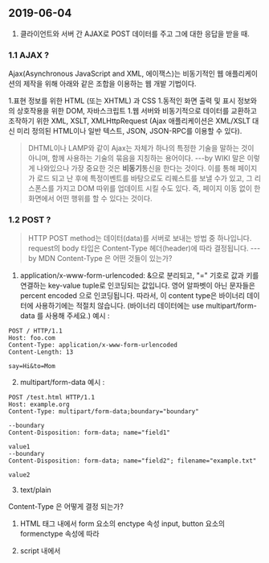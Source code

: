 ## 2019-06-04
1. 클라이언트와 서버 간 AJAX로 POST 데이터를 주고 그에 대한 응답을 받을 때.

### 1.1 AJAX ? 
Ajax(Asynchronous JavaScript and XML, 에이잭스)는 비동기적인 웹 애플리케이션의 제작을 위해 아래와 같은 조합을 이용하는 웹 개발 기법이다.

1.표현 정보를 위한 HTML (또는 XHTML) 과 CSS
1.동적인 화면 출력 및 표시 정보와의 상호작용을 위한 DOM, 자바스크립트
1.웹 서버와 비동기적으로 데이터를 교환하고 조작하기 위한 XML, XSLT, XMLHttpRequest (Ajax 애플리케이션은 XML/XSLT 대신 미리 정의된 HTML이나 일반 텍스트, JSON, JSON-RPC를 이용할 수 있다).
> DHTML이나 LAMP와 같이 Ajax는 자체가 하나의 특정한 기술을 말하는 것이 아니며, 함께 사용하는 기술의 묶음을 지칭하는 용어이다. 
> ---by WIKI
말은 이렇게 나와있으나 가장 중요한 것은 **비동기**통신을 한다는 것이다.
이를 통해 페이지가 로드 되고 난 후에 특정이벤트를 바탕으로도 리퀘스트를 보낼 수가 있고, 그 리스폰스를 가지고 DOM 따위를 업데이트 시킬 수도 있다.
즉, 페이지 이동 없이 한 화면에서 어떤 행위를 할 수 있다는 것이다.

### 1.2 POST ?
> HTTP POST method는 데이터(data)를 서버로 보내는 방법 중 하나입니다. request의 body 타입은 Content-Type 헤더(header)에 따라 결정됩니다.
> ---by MDN
Content-Type 은 어떤 것들이 있는가?
1. application/x-www-form-urlencoded: &으로 분리되고, "=" 기호로 값과 키를 연결하는 key-value tuple로 인코딩되는 값입니다. 영어 알파벳이 아닌 문자들은 percent encoded 으로 인코딩됩니다. 따라서, 이 content type은 바이너리 데이터에 사용하기에는 적절치 않습니다. (바이너리 데이터에는 use multipart/form-data 를 사용해 주세요.)
예시 : 
```
POST / HTTP/1.1
Host: foo.com
Content-Type: application/x-www-form-urlencoded
Content-Length: 13

say=Hi&to=Mom
```
2. multipart/form-data
예시 :
```
POST /test.html HTTP/1.1 
Host: example.org 
Content-Type: multipart/form-data;boundary="boundary" 

--boundary 
Content-Disposition: form-data; name="field1" 

value1 
--boundary 
Content-Disposition: form-data; name="field2"; filename="example.txt" 

value2
```
3. text/plain

Content-Type 은 어떻게 결정 되는가?
1. HTML 태그 내에서
form 요소의 enctype 속성
input, button 요소의 formenctype 속성에 따라


2. script 내에서 